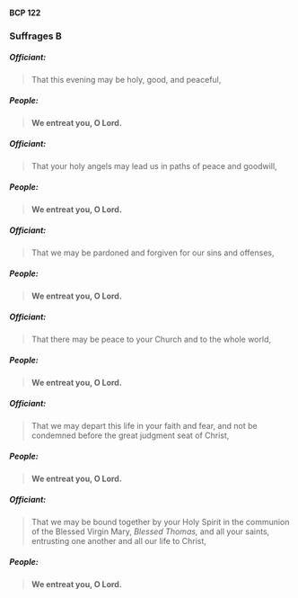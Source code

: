 #### BCP 122
### Suffrages B
##### Officiant:
> That this evening may be holy, good, and peaceful,

##### **People:**
> **We entreat you, O Lord.**

##### Officiant:
> That your holy angels may lead us in paths of peace and goodwill,

##### **People:**
> **We entreat you, O Lord.**

##### Officiant:
> That we may be pardoned and forgiven for our sins and offenses,

##### **People:**
> **We entreat you, O Lord.**

##### Officiant:
> That there may be peace to your Church and to the whole world,

##### **People:**
> **We entreat you, O Lord.**

##### Officiant:
> That we may depart this life in your faith and fear, and not be condemned before the great judgment seat of Christ,

##### **People:**
> **We entreat you, O Lord.**

##### Officiant:
> That we may be bound together by your Holy Spirit in the communion of the Blessed Virgin Mary, _Blessed Thomas,_ and all your saints, entrusting one another and all our life to Christ,

##### **People:**
> **We entreat you, O Lord.**
